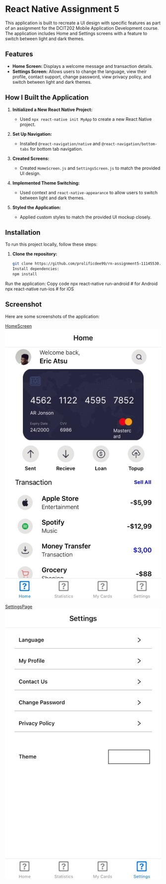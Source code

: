 # React Native Assignment 5

This application is built to recreate a UI design with specific features as part of an assignment for the DCIT202 Mobile Application Development course. The application includes Home and Settings screens with a feature to switch between light and dark themes.

## Features

- **Home Screen:** Displays a welcome message and transaction details.
- **Settings Screen:** Allows users to change the language, view their profile, contact support, change password, view privacy policy, and switch between light and dark themes.

## How I Built the Application

1. **Initialized a New React Native Project:**

   - Used `npx react-native init MyApp` to create a new React Native project.

2. **Set Up Navigation:**

   - Installed `@react-navigation/native` and `@react-navigation/bottom-tabs` for bottom tab navigation.

3. **Created Screens:**

   - Created `HomeScreen.js` and `SettingsScreen.js` to match the provided UI design.

4. **Implemented Theme Switching:**

   - Used context and `react-native-appearance` to allow users to switch between light and dark themes.

5. **Styled the Application:**
   - Applied custom styles to match the provided UI mockup closely.

## Installation

To run this project locally, follow these steps:

1. **Clone the repository:**
   ```bash
   git clone https://github.com/prolificdee99/rn-assignment5-11145530.git
   Install dependencies:
   npm install
   ```

Run the application:
Copy code
npx react-native run-android # for Android
npx react-native run-ios # for iOS

## Screenshot

Here are some screenshots of the application:

<u>HomeScreen</u>
![Screenshot 1](./assets/homepage.jpg)

<u>SettingsPage</u>
![Screenshot 2](./assets/settingpage.jpg)
